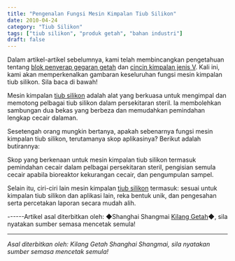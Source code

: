 ```yaml
---
title: "Pengenalan Fungsi Mesin Kimpalan Tiub Silikon"
date: 2010-04-24
category: "Tiub Silikon"
tags: ["tiub silikon", "produk getah", "bahan industri"]
draft: false
---
```


Dalam artikel-artikel sebelumnya, kami telah membincangkan pengetahuan tentang [blok penyerap gegaran getah](http://www.smpolymer.com/) dan [cincin kimpalan jenis V](http://www.smpolymer.com/). Kali ini, kami akan memperkenalkan gambaran keseluruhan fungsi mesin kimpalan tiub silikon. Sila baca di bawah!

Mesin kimpalan [tiub silikon](http://www.smpolymer.com/guijiaoguan/) adalah alat yang berkuasa untuk mengimpal dan memotong pelbagai tiub silikon dalam persekitaran steril. Ia membolehkan sambungan dua bekas yang berbeza dan memudahkan pemindahan lengkap cecair dalaman.

Sesetengah orang mungkin bertanya, apakah sebenarnya fungsi mesin kimpalan tiub silikon, terutamanya skop aplikasinya? Berikut adalah butirannya:

Skop yang berkenaan untuk mesin kimpalan tiub silikon termasuk pemindahan cecair dalam pelbagai persekitaran steril, pengisian semula cecair apabila bioreaktor kekurangan cecair, dan pengumpulan sampel.

Selain itu, ciri-ciri lain mesin kimpalan [tiub silikon](http://www.smpolymer.com/guijiaoguan/) termasuk: sesuai untuk kimpalan tiub silikon dan aplikasi lain, reka bentuk unik, dan pengesahan serta percetakan laporan secara mudah alih.

------Artikel asal diterbitkan oleh: ◆Shanghai Shangmai [Kilang Getah](http://www.smpolymer.com/)◆, sila nyatakan sumber semasa mencetak semula!

---

*Asal diterbitkan oleh: Kilang Getah Shanghai Shangmai, sila nyatakan sumber semasa mencetak semula!*